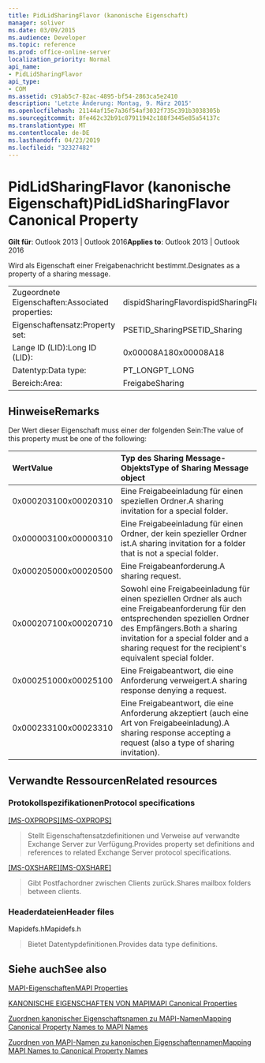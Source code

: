 ```yaml
---
title: PidLidSharingFlavor (kanonische Eigenschaft)
manager: soliver
ms.date: 03/09/2015
ms.audience: Developer
ms.topic: reference
ms.prod: office-online-server
localization_priority: Normal
api_name:
- PidLidSharingFlavor
api_type:
- COM
ms.assetid: c91ab5c7-82ac-4895-bf54-2863ca5e2410
description: 'Letzte Änderung: Montag, 9. März 2015'
ms.openlocfilehash: 21144af15e7a36f54af3032f735c391b3038305b
ms.sourcegitcommit: 8fe462c32b91c87911942c188f3445e85a54137c
ms.translationtype: MT
ms.contentlocale: de-DE
ms.lasthandoff: 04/23/2019
ms.locfileid: "32327482"
---
```

# <a name="pidlidsharingflavor-canonical-property"></a><span data-ttu-id="0bc71-103">PidLidSharingFlavor (kanonische Eigenschaft)</span><span class="sxs-lookup"><span data-stu-id="0bc71-103">PidLidSharingFlavor Canonical Property</span></span>

  
  
<span data-ttu-id="0bc71-104">**Gilt für**: Outlook 2013 | Outlook 2016</span><span class="sxs-lookup"><span data-stu-id="0bc71-104">**Applies to**: Outlook 2013 | Outlook 2016</span></span> 
  
<span data-ttu-id="0bc71-105">Wird als Eigenschaft einer Freigabenachricht bestimmt.</span><span class="sxs-lookup"><span data-stu-id="0bc71-105">Designates as a property of a sharing message.</span></span>
  
|||
|:-----|:-----|
|<span data-ttu-id="0bc71-106">Zugeordnete Eigenschaften:</span><span class="sxs-lookup"><span data-stu-id="0bc71-106">Associated properties:</span></span>  <br/> |<span data-ttu-id="0bc71-107">dispidSharingFlavor</span><span class="sxs-lookup"><span data-stu-id="0bc71-107">dispidSharingFlavor</span></span>  <br/> |
|<span data-ttu-id="0bc71-108">Eigenschaftensatz:</span><span class="sxs-lookup"><span data-stu-id="0bc71-108">Property set:</span></span>  <br/> |<span data-ttu-id="0bc71-109">PSETID_Sharing</span><span class="sxs-lookup"><span data-stu-id="0bc71-109">PSETID_Sharing</span></span>  <br/> |
|<span data-ttu-id="0bc71-110">Lange ID (LID):</span><span class="sxs-lookup"><span data-stu-id="0bc71-110">Long ID (LID):</span></span>  <br/> |<span data-ttu-id="0bc71-111">0x00008A18</span><span class="sxs-lookup"><span data-stu-id="0bc71-111">0x00008A18</span></span>  <br/> |
|<span data-ttu-id="0bc71-112">Datentyp:</span><span class="sxs-lookup"><span data-stu-id="0bc71-112">Data type:</span></span>  <br/> |<span data-ttu-id="0bc71-113">PT_LONG</span><span class="sxs-lookup"><span data-stu-id="0bc71-113">PT_LONG</span></span>  <br/> |
|<span data-ttu-id="0bc71-114">Bereich:</span><span class="sxs-lookup"><span data-stu-id="0bc71-114">Area:</span></span>  <br/> |<span data-ttu-id="0bc71-115">Freigabe</span><span class="sxs-lookup"><span data-stu-id="0bc71-115">Sharing</span></span>  <br/> |
   
## <a name="remarks"></a><span data-ttu-id="0bc71-116">Hinweise</span><span class="sxs-lookup"><span data-stu-id="0bc71-116">Remarks</span></span>

<span data-ttu-id="0bc71-117">Der Wert dieser Eigenschaft muss einer der folgenden Sein:</span><span class="sxs-lookup"><span data-stu-id="0bc71-117">The value of this property must be one of the following:</span></span>
  
|<span data-ttu-id="0bc71-118">**Wert**</span><span class="sxs-lookup"><span data-stu-id="0bc71-118">**Value**</span></span>|<span data-ttu-id="0bc71-119">**Typ des Sharing Message-Objekts**</span><span class="sxs-lookup"><span data-stu-id="0bc71-119">**Type of Sharing Message object**</span></span>|
|:-----|:-----|
|<span data-ttu-id="0bc71-120">0x00020310</span><span class="sxs-lookup"><span data-stu-id="0bc71-120">0x00020310</span></span>  <br/> |<span data-ttu-id="0bc71-121">Eine Freigabeeinladung für einen speziellen Ordner.</span><span class="sxs-lookup"><span data-stu-id="0bc71-121">A sharing invitation for a special folder.</span></span>  <br/> |
|<span data-ttu-id="0bc71-122">0x00000310</span><span class="sxs-lookup"><span data-stu-id="0bc71-122">0x00000310</span></span>  <br/> |<span data-ttu-id="0bc71-123">Eine Freigabeeinladung für einen Ordner, der kein spezieller Ordner ist.</span><span class="sxs-lookup"><span data-stu-id="0bc71-123">A sharing invitation for a folder that is not a special folder.</span></span>  <br/> |
|<span data-ttu-id="0bc71-124">0x00020500</span><span class="sxs-lookup"><span data-stu-id="0bc71-124">0x00020500</span></span>  <br/> |<span data-ttu-id="0bc71-125">Eine Freigabeanforderung.</span><span class="sxs-lookup"><span data-stu-id="0bc71-125">A sharing request.</span></span>  <br/> |
|<span data-ttu-id="0bc71-126">0x00020710</span><span class="sxs-lookup"><span data-stu-id="0bc71-126">0x00020710</span></span>  <br/> |<span data-ttu-id="0bc71-127">Sowohl eine Freigabeeinladung für einen speziellen Ordner als auch eine Freigabeanforderung für den entsprechenden speziellen Ordner des Empfängers.</span><span class="sxs-lookup"><span data-stu-id="0bc71-127">Both a sharing invitation for a special folder and a sharing request for the recipient's equivalent special folder.</span></span>  <br/> |
|<span data-ttu-id="0bc71-128">0x00025100</span><span class="sxs-lookup"><span data-stu-id="0bc71-128">0x00025100</span></span>  <br/> |<span data-ttu-id="0bc71-129">Eine Freigabeantwort, die eine Anforderung verweigert.</span><span class="sxs-lookup"><span data-stu-id="0bc71-129">A sharing response denying a request.</span></span>  <br/> |
|<span data-ttu-id="0bc71-130">0x00023310</span><span class="sxs-lookup"><span data-stu-id="0bc71-130">0x00023310</span></span>  <br/> |<span data-ttu-id="0bc71-131">Eine Freigabeantwort, die eine Anforderung akzeptiert (auch eine Art von Freigabeeinladung).</span><span class="sxs-lookup"><span data-stu-id="0bc71-131">A sharing response accepting a request (also a type of sharing invitation).</span></span>  <br/> |
   
## <a name="related-resources"></a><span data-ttu-id="0bc71-132">Verwandte Ressourcen</span><span class="sxs-lookup"><span data-stu-id="0bc71-132">Related resources</span></span>

### <a name="protocol-specifications"></a><span data-ttu-id="0bc71-133">Protokollspezifikationen</span><span class="sxs-lookup"><span data-stu-id="0bc71-133">Protocol specifications</span></span>

<span data-ttu-id="0bc71-134">[[MS-OXPROPS]](https://msdn.microsoft.com/library/f6ab1613-aefe-447d-a49c-18217230b148%28Office.15%29.aspx)</span><span class="sxs-lookup"><span data-stu-id="0bc71-134">[[MS-OXPROPS]](https://msdn.microsoft.com/library/f6ab1613-aefe-447d-a49c-18217230b148%28Office.15%29.aspx)</span></span>
  
> <span data-ttu-id="0bc71-135">Stellt Eigenschaftensatzdefinitionen und Verweise auf verwandte Exchange Server zur Verfügung.</span><span class="sxs-lookup"><span data-stu-id="0bc71-135">Provides property set definitions and references to related Exchange Server protocol specifications.</span></span>
    
<span data-ttu-id="0bc71-136">[[MS-OXSHARE]](https://msdn.microsoft.com/library/e4e5bd27-d5e0-43f9-a6ea-550876724f3d%28Office.15%29.aspx)</span><span class="sxs-lookup"><span data-stu-id="0bc71-136">[[MS-OXSHARE]](https://msdn.microsoft.com/library/e4e5bd27-d5e0-43f9-a6ea-550876724f3d%28Office.15%29.aspx)</span></span>
  
> <span data-ttu-id="0bc71-137">Gibt Postfachordner zwischen Clients zurück.</span><span class="sxs-lookup"><span data-stu-id="0bc71-137">Shares mailbox folders between clients.</span></span>
    
### <a name="header-files"></a><span data-ttu-id="0bc71-138">Headerdateien</span><span class="sxs-lookup"><span data-stu-id="0bc71-138">Header files</span></span>

<span data-ttu-id="0bc71-139">Mapidefs.h</span><span class="sxs-lookup"><span data-stu-id="0bc71-139">Mapidefs.h</span></span>
  
> <span data-ttu-id="0bc71-140">Bietet Datentypdefinitionen.</span><span class="sxs-lookup"><span data-stu-id="0bc71-140">Provides data type definitions.</span></span>
    
## <a name="see-also"></a><span data-ttu-id="0bc71-141">Siehe auch</span><span class="sxs-lookup"><span data-stu-id="0bc71-141">See also</span></span>



[<span data-ttu-id="0bc71-142">MAPI-Eigenschaften</span><span class="sxs-lookup"><span data-stu-id="0bc71-142">MAPI Properties</span></span>](mapi-properties.md)
  
[<span data-ttu-id="0bc71-143">KANONISCHE EIGENSCHAFTEN VON MAPI</span><span class="sxs-lookup"><span data-stu-id="0bc71-143">MAPI Canonical Properties</span></span>](mapi-canonical-properties.md)
  
[<span data-ttu-id="0bc71-144">Zuordnen kanonischer Eigenschaftsnamen zu MAPI-Namen</span><span class="sxs-lookup"><span data-stu-id="0bc71-144">Mapping Canonical Property Names to MAPI Names</span></span>](mapping-canonical-property-names-to-mapi-names.md)
  
[<span data-ttu-id="0bc71-145">Zuordnen von MAPI-Namen zu kanonischen Eigenschaftennamen</span><span class="sxs-lookup"><span data-stu-id="0bc71-145">Mapping MAPI Names to Canonical Property Names</span></span>](mapping-mapi-names-to-canonical-property-names.md)

